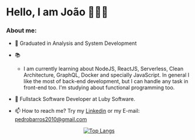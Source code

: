 # Hello, I am João 👋👨‍💻

### About me:

<!--
**jhonpedro/jhonpedro** is a ✨ _special_ ✨ repository because its `README.md` (this file) appears on your GitHub profile.

Here are some ideas to get you started:

- 🔭 I’m currently working on ...

- 👯 I’m looking to collaborate on ...
- 💬 Ask me about ...
-->

- 🏫 Graduated in Analysis and System Development
- 📚

  - I am currently learning about NodeJS, ReactJS, Serverless, Clean Architecture, GraphQL, Docker and specially JavaScript. In general I like the most of back-end development, but I can handle any task in front-end too. I'm studying about functional programming too.

- 🏢 Fullstack Software Developer at Luby Software.
- 📫 How to reach me? Try my <a href="https://www.linkedin.com/in/jhonpedro/" target="_blank" >Linkedin</a> or my E-mail: pedrobarros2010@gmail.com

<div align="center">

[![Top Langs](https://github-readme-stats.vercel.app/api/top-langs/?username=jhonpedro&layout=compact&hide=EJS&langs_count=6)](https://github.com/anuraghazra/github-readme-stats)

</div>
